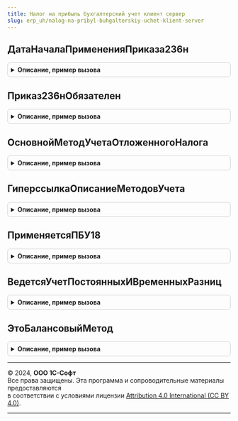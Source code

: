 ```yaml
---
title: Налог на прибыль бухгалтерский учет клиент сервер
slug: erp_uh/nalog-na-pribyl-buhgalterskiy-uchet-klient-server
---
```



## ДатаНачалаПримененияПриказа236н
<details style="margin: 1em 0; padding: 0.5em; border: 1px solid #ccc; border-radius: 6px;">

<summary style="font-weight: bold; cursor: pointer;">Описание, пример вызова</summary>

```bsl

// Хранит дату начала обязательного применения изменений в ПБУ18,
// внесенных Приказом Минфина от 20 ноября 2018 г. N 236н:
//
// "2. Установить, что предусмотренные настоящим Приказом изменения применяются организациями,
// начиная с бухгалтерской (финансовой) отчетности за 2020 год.
// Организация вправе принять решение о применении предусмотренных настоящим Приказом изменений до указанного срока."
//
// Возвращаемое значение:
//  Дата - дата начала обязательного применения изменений
//
Функция ДатаНачалаПримененияПриказа236н() Экспорт
```

Пример вызова
```bsl
Результат = НалогНаПрибыльБухгалтерскийУчетКлиентСервер.ДатаНачалаПримененияПриказа236н() 
```
</details>

## Приказ236нОбязателен
<details style="margin: 1em 0; padding: 0.5em; border: 1px solid #ccc; border-radius: 6px;">

<summary style="font-weight: bold; cursor: pointer;">Описание, пример вызова</summary>

```bsl

// Определяет, обязательны ли к применению в указанном периоде,
// изменения в ПБУ18, внесенные Приказом Минфина от 20 ноября 2018 г. N 236н
//
// Параметры:
//  Период - Дата - отчетный период
//
// Возвращаемое значение:
//  Булево - Истина, если изменения обязательны к применению
//
Функция Приказ236нОбязателен(Период) Экспорт
```

Пример вызова
```bsl
Результат = НалогНаПрибыльБухгалтерскийУчетКлиентСервер.Приказ236нОбязателен(Период) 
```
</details>

## ОсновнойМетодУчетаОтложенногоНалога
<details style="margin: 1em 0; padding: 0.5em; border: 1px solid #ccc; border-radius: 6px;">

<summary style="font-weight: bold; cursor: pointer;">Описание, пример вызова</summary>

```bsl

// Определяет основной метод учета отложенного налога в указанном периоде.
//
// Параметры:
//  Период - Дата - отчетный период
//
// Возвращаемое значение:
//  ПеречислениеСсылка.ВариантыУчетаОтложенногоНалога - метод учета отложенного налога
//
Функция ОсновнойМетодУчетаОтложенногоНалога(Период) Экспорт
```

Пример вызова
```bsl
Результат = НалогНаПрибыльБухгалтерскийУчетКлиентСервер.ОсновнойМетодУчетаОтложенногоНалога(Период) 
```
</details>

## ГиперссылкаОписаниеМетодовУчета
<details style="margin: 1em 0; padding: 0.5em; border: 1px solid #ccc; border-radius: 6px;">

<summary style="font-weight: bold; cursor: pointer;">Описание, пример вызова</summary>

```bsl

// Хранит гиперссылку (URL) на описание методов учета отложенных налогов (на языке пользователя)
//
// Возвращаемое значение:
//  Строка - URL методических материалов
//
Функция ГиперссылкаОписаниеМетодовУчета() Экспорт
```

Пример вызова
```bsl
Результат = НалогНаПрибыльБухгалтерскийУчетКлиентСервер.ГиперссылкаОписаниеМетодовУчета() 
```
</details>

## ПрименяетсяПБУ18
<details style="margin: 1em 0; padding: 0.5em; border: 1px solid #ccc; border-radius: 6px;">

<summary style="font-weight: bold; cursor: pointer;">Описание, пример вызова</summary>

```bsl

// Определяет по варианту учета, ведется ли ПБУ 18
//
// Параметры:
//  ВариантУчета - ПеречислениеСсылка.ВариантыУчетаОтложенногоНалога - ссылка на вариант учета отложенного налога
//
// Возвращаемое значение:
//  Булево - Истина, если вариант учета соответствует применению ПБУ 18
//
Функция ПрименяетсяПБУ18(ВариантУчета) Экспорт
```

Пример вызова
```bsl
Результат = НалогНаПрибыльБухгалтерскийУчетКлиентСервер.ПрименяетсяПБУ18(ВариантУчета) 
```
</details>

## ВедетсяУчетПостоянныхИВременныхРазниц
<details style="margin: 1em 0; padding: 0.5em; border: 1px solid #ccc; border-radius: 6px;">

<summary style="font-weight: bold; cursor: pointer;">Описание, пример вызова</summary>

```bsl

// Определяет по варианту учета, ведется ли учет постоянных разниц
//
// Параметры:
//  ВариантУчета - ПеречислениеСсылка.ВариантыУчетаОтложенногоНалога - ссылка на вариант учета отложенного налога
//
// Возвращаемое значение:
//  Булево - Истина, если вариант учета соответствует применению учета разниц
//
Функция ВедетсяУчетПостоянныхИВременныхРазниц(ВариантУчета) Экспорт
```

Пример вызова
```bsl
Результат = НалогНаПрибыльБухгалтерскийУчетКлиентСервер.ВедетсяУчетПостоянныхИВременныхРазниц(ВариантУчета) 
```
</details>

## ЭтоБалансовыйМетод
<details style="margin: 1em 0; padding: 0.5em; border: 1px solid #ccc; border-radius: 6px;">

<summary style="font-weight: bold; cursor: pointer;">Описание, пример вызова</summary>

```bsl

// Определяет по варианту учета, применяется ли балансовый метод
// как с учетом разниц, так и без учета разниц
//
// Параметры:
//  ВариантУчета - ПеречислениеСсылка.ВариантыУчетаОтложенногоНалога - ссылка на вариант учета отложенного налога
//
// Возвращаемое значение:
//  Булево - Истина, если вариант учета соответствует применению балансового метода
//
Функция ЭтоБалансовыйМетод(ВариантУчета) Экспорт
```

Пример вызова
```bsl
Результат = НалогНаПрибыльБухгалтерскийУчетКлиентСервер.ЭтоБалансовыйМетод(ВариантУчета) 
```
</details>

---

© 2024, **ООО 1С-Софт**  
Все права защищены. Эта программа и сопроводительные материалы предоставляются  
в соответствии с условиями лицензии [Attribution 4.0 International (CC BY 4.0)](https://creativecommons.org/licenses/by/4.0/legalcode).

---
